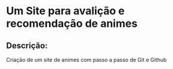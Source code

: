# Um Site para avalição e recomendação de animes

## Descrição:
Criação de um site de animes com passo a passo de Git e Github
